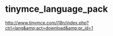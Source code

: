 tinymce_language_pack
=====================

http://www.tinymce.com/i18n/index.php?ctrl=lang&amp;act=download&amp;pr_id=1